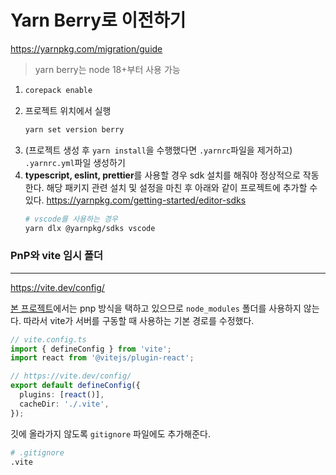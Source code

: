 # Yarn Berry로 이전하기

https://yarnpkg.com/migration/guide

> yarn berry는 node 18+부터 사용 가능

1.  ```bash
    corepack enable
    ```
2.  프로젝트 위치에서 실행
    ```bash
    yarn set version berry
    ```
3.  (프로젝트 생성 후 `yarn install`을 수행했다면 `.yarnrc`파일을 제거하고) `.yarnrc.yml`파일 생성하기
4.  **typescript, eslint, prettier**를 사용할 경우 sdk 설치를 해줘야 정상적으로 작동한다. 해당 패키지 관련 설치 및 설정을 마친 후 아래와 같이 프로젝트에 추가할 수 있다.
    https://yarnpkg.com/getting-started/editor-sdks
    ```bash
    # vscode를 사용하는 경우
    yarn dlx @yarnpkg/sdks vscode
    ```

### PnP와 vite 임시 폴더

---

https://vite.dev/config/

[본 프로젝트](../.yarnrc.yml)에서는 pnp 방식을 택하고 있으므로 `node_modules` 폴더를 사용하지 않는다. 따라서 vite가 서버를 구동할 때 사용하는 기본 경로를 수정했다.

```ts
// vite.config.ts
import { defineConfig } from 'vite';
import react from '@vitejs/plugin-react';

// https://vite.dev/config/
export default defineConfig({
  plugins: [react()],
  cacheDir: './.vite',
});
```

깃에 올라가지 않도록 `gitignore` 파일에도 추가해준다.

```bash
# .gitignore
.vite
```
